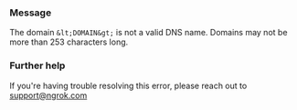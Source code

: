 
### Message
The domain `&lt;DOMAIN&gt;` is not a valid DNS name. Domains may not be more than 253 characters long.

### Further help
If you're having trouble resolving this error, please reach out to [support@ngrok.com](mailto:support@ngrok.com?subject=Help%20with%20ERR_NGROK_514)

